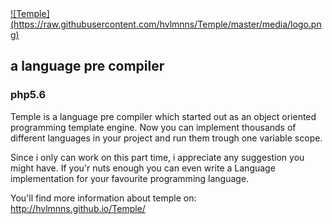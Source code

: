 
<a href="http://hvlmnns.github.io/Temple/" title="temple" target="_blank">
![Temple](https://raw.githubusercontent.com/hvlmnns/Temple/master/media/logo.png)
</a>

## a language pre compiler
### php5.6

Temple is a language pre compiler which started out as an object oriented programming template engine.
Now you can implement thousands of different languages in your project and run them trough one variable scope.

Since i only can work on this part time, i appreciate any suggestion you might have.
If you'r nuts enough you can even write a Language implementation for your favourite programming language.

You'll find more information about temple on:
http://hvlmnns.github.io/Temple/

